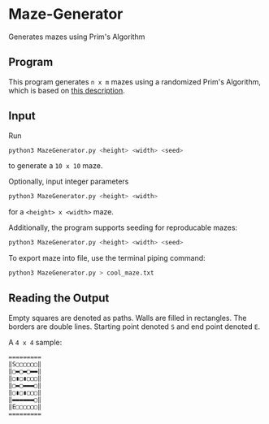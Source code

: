 # Maze-Generator
Generates mazes using Prim's Algorithm

## Program
This program generates `n x m` mazes using a randomized Prim's Algorithm, which is based on <a href="https://en.wikipedia.org/wiki/Maze_generation_algorithm#Randomized_Prim's_algorithm">this description</a>.

## Input
Run
```sh
python3 MazeGenerator.py <height> <width> <seed>
```
to generate a `10 x 10` maze. 

Optionally, input integer parameters
```sh
python3 MazeGenerator.py <height> <width>
```
for a `<height> x <width>` maze. 

Additionally, the program supports seeding for reproducable mazes:
```sh
python3 MazeGenerator.py <height> <width> <seed>
```

To export maze into file, use the terminal piping command:
```sh
python3 MazeGenerator.py > cool_maze.txt
```

## Reading the Output
Empty squares are denoted as paths. Walls are filled in rectangles. The borders are double lines. Starting point denoted `S` and end point denoted `E`. 

A `4 x 4` sample:

```
=========
‖S▢▢▢▢▢▢‖
‖▢▬▢▬▢▬▬‖
‖▢▮▢▮▢▢▢‖
‖▢▬▢▬▬▬▢‖
‖▢▮▢▮▢▢▢‖
‖▬▬▬▬▬▬▢‖
‖E▢▢▢▢▢▢‖
=========
```
